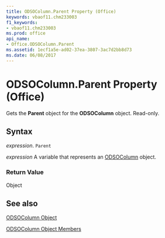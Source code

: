 ```yaml
---
title: ODSOColumn.Parent Property (Office)
keywords: vbaof11.chm233003
f1_keywords:
- vbaof11.chm233003
ms.prod: office
api_name:
- Office.ODSOColumn.Parent
ms.assetid: 1ecf1a5e-ad02-37ea-3807-3ac7d2bb8d73
ms.date: 06/08/2017
---
```



# ODSOColumn.Parent Property (Office)

Gets the  **Parent** object for the **ODSOColumn** object. Read-only.


## Syntax

 _expression_. `Parent`

 _expression_ A variable that represents an [ODSOColumn](./Office.ODSOColumn.md) object.


### Return Value

Object


## See also


[ODSOColumn Object](Office.ODSOColumn.md)



[ODSOColumn Object Members](./overview/odsocolumn-members-office.md)


